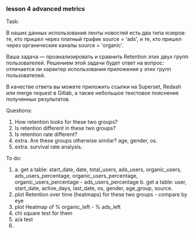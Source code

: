 ### lesson 4 advanced metrics

Task:

В наших данных использования ленты новостей есть два типа юзеров: те, кто пришел через платный трафик source = 'ads', и те, кто пришел через органические каналы source = 'organic'.

Ваша задача — проанализировать и сравнить Retention этих двух групп пользователей. Решением этой задачи будет ответ на вопрос: отличается ли характер использования приложения у этих групп пользователей. 

В качестве ответа вы можете приложить ссылки на Superset, Redash или merge request в Gitlab, а также небольшое текстовое пояснение полученных результатов. 

Questions:
1. How retention looks for these two groups?
2. Is retention different in these two groups?
3. Is retention rate different?
4. extra. Are these groups otherwise similar? age, gender, os.
5. extra. survival rate analysis.

To do:
1. a. get a table: start_date, date, total_users, ads_users, organic_users, ads_users_percentage, organic_users_percentage, organic_users_percentage - ads_users_percentage
   b. get a table: user, start_date, active_days, last_date, os, gender, age_group, source.
2. plot Retention over time (heatmaps) for these two groups - compare by eye
3. plot Heatmap of % organic_left - % ads_left
4. chi square test for them
5. a/a test
6. 
